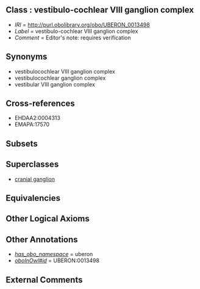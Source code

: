 
## Class : vestibulo-cochlear VIII ganglion complex

 * *IRI* = http://purl.obolibrary.org/obo/UBERON_0013498
 * *Label* = vestibulo-cochlear VIII ganglion complex
 * *Comment* = Editor's note: requires verification

## Synonyms

 * vestibulocochlear VIII ganglion complex
 * vestibulocochlear ganglion complex
 * vestibular VIII ganglion complex

## Cross-references

 * EHDAA2:0004313
 * EMAPA:17570

## Subsets


## Superclasses

 * [cranial ganglion](../../UBERON/14/UBERON_0001714.md)

## Equivalencies


## Other Logical Axioms


## Other Annotations

 * *[has_obo_namespace](../../ce/oboInOwl#hasOBONamespace.md)* = uberon
 * *[oboInOwl#id](../../id/oboInOwl#id.md)* = UBERON:0013498

## External Comments

